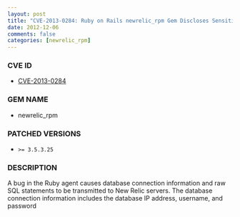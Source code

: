 ```yaml
---
layout: post
title: "CVE-2013-0284: Ruby on Rails newrelic_rpm Gem Discloses Sensitive Information"
date: 2012-12-06
comments: false
categories: [newrelic_rpm]
---
```


### CVE ID

* [CVE-2013-0284](http://osvdb.org/show/osvdb/90189)

### GEM NAME

* newrelic_rpm

### PATCHED VERSIONS

* `>= 3.5.3.25`

### DESCRIPTION

A bug in the Ruby agent causes database connection information and raw SQL
statements to be transmitted to New Relic servers. The database connection
information includes the database IP address, username, and password

